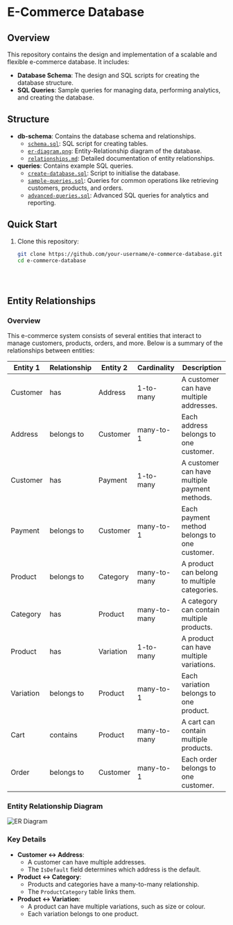 # E-Commerce Database

## Overview
This repository contains the design and implementation of a scalable and flexible e-commerce database. It includes:
- **Database Schema**: The design and SQL scripts for creating the database structure.
- **SQL Queries**: Sample queries for managing data, performing analytics, and creating the database.

## Structure
- **db-schema**: Contains the database schema and relationships.
  - [`schema.sql`](db-schema/schema.sql): SQL script for creating tables.
  - [`er-diagram.png`](db-schema/er-diagram.png): Entity-Relationship diagram of the database.
  - [`relationships.md`](db-schema/relationships.md): Detailed documentation of entity relationships.
- **queries**: Contains example SQL queries.
  - [`create-database.sql`](queries/create-database.sql): Script to initialise the database.
  - [`sample-queries.sql`](queries/sample-queries.sql): Queries for common operations like retrieving customers, products, and orders.
  - [`advanced-queries.sql`](queries/advanced-queries.sql): Advanced SQL queries for analytics and reporting.

## Quick Start
1. Clone this repository:
   ```bash
   git clone https://github.com/your-username/e-commerce-database.git
   cd e-commerce-database


 
## Entity Relationships

### Overview
This e-commerce system consists of several entities that interact to manage customers, products, orders, and more. Below is a summary of the relationships between entities:

| **Entity 1**       | **Relationship**  | **Entity 2**       | **Cardinality** | **Description**                                 |
|---------------------|-------------------|---------------------|-----------------|-------------------------------------------------|
| Customer            | has              | Address             | 1-to-many       | A customer can have multiple addresses.         |
| Address             | belongs to       | Customer            | many-to-1       | Each address belongs to one customer.           |
| Customer            | has              | Payment             | 1-to-many       | A customer can have multiple payment methods.   |
| Payment             | belongs to       | Customer            | many-to-1       | Each payment method belongs to one customer.    |
| Product             | belongs to       | Category            | many-to-many    | A product can belong to multiple categories.    |
| Category            | has              | Product             | many-to-many    | A category can contain multiple products.       |
| Product             | has              | Variation           | 1-to-many       | A product can have multiple variations.         |
| Variation           | belongs to       | Product             | many-to-1       | Each variation belongs to one product.          |
| Cart                | contains         | Product             | many-to-many    | A cart can contain multiple products.           |
| Order               | belongs to       | Customer            | many-to-1       | Each order belongs to one customer.             |

### Entity Relationship Diagram
![ER Diagram](path_to_er_diagram_image.png)

### Key Details
- **Customer ↔ Address**:
  - A customer can have multiple addresses.
  - The `IsDefault` field determines which address is the default.
- **Product ↔ Category**:
  - Products and categories have a many-to-many relationship.
  - The `ProductCategory` table links them.
- **Product ↔ Variation**:
  - A product can have multiple variations, such as size or colour.
  - Each variation belongs to one product.


